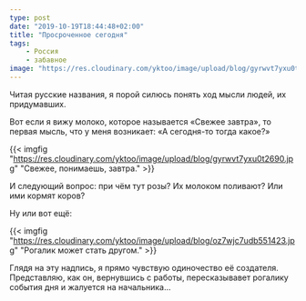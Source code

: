 ```yaml
---
type: post
date: "2019-10-19T18:44:48+02:00"
title: "Просроченное сегодня"
tags:
    - Россия
    - забавное
image: "https://res.cloudinary.com/yktoo/image/upload/blog/gyrwvt7yxu0t2690.jpg"
---
```


Читая русские названия, я порой силюсь понять ход мысли людей, их придумавших.

<!--more-->

Вот если я вижу молоко, которое называется «Свежее завтра», то первая мысль, что у меня возникает: «А сегодня-то тогда какое?»

{{< imgfig "https://res.cloudinary.com/yktoo/image/upload/blog/gyrwvt7yxu0t2690.jpg" "Свежее, понимаешь, завтра." >}}

И следующий вопрос: при чём тут розы? Их молоком поливают? Или ими кормят коров?

Ну или вот ещё:

{{< imgfig "https://res.cloudinary.com/yktoo/image/upload/blog/oz7wjc7udb551423.jpg" "Рогалик может стать другом." >}}

Глядя на эту надпись, я прямо чувствую одиночество её создателя. Представляю, как он, вернувшись с работы, пересказывавет рогалику события дня и жалуется на начальника…